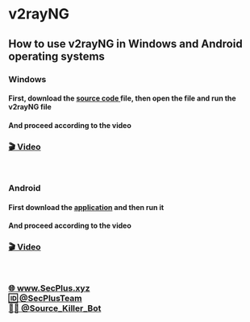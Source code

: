 # v2rayNG
<h2>How to use v2rayNG in Windows and Android operating systems</h2>

<h3>Windows</h3>
<h4>First, download the <a href="https://dl.secplus.xyz/document/Windows/v2rayN-Core.zip" >source code </a> file, then open the file and run the v2rayNG file</h4><h4>And proceed according to the video</h4>

<h3><a href="https://dl.secplus.xyz/video/v2rayNG/Windows/v2rayNG%20Windows.mp4" >🎬 Video</a></h3>
<br>

<h3>Android</h3>

<h4>First download the <a href="https://dl.secplus.xyz/document/Android/v2rayNG.apk" >application</a> and then run it</h4><h4>And proceed according to the video</h4>
  
<h3><a href="https://dl.secplus.xyz/video/v2rayNG/Android/v2rayNG%20Android.mp4" >🎬 Video</a></h3><br>


<h3>
  <a href="https://secplus.xyz" >🌐 www.SecPlus.xyz</a><br>
  <a href="https://t.me/SecPlusTeam" >🆔 @SecPlusTeam</a><br>
  <a href="https://t.me/Source_killer_bot" >👨‍💻 @Source_Killer_Bot</a>
</h3>
